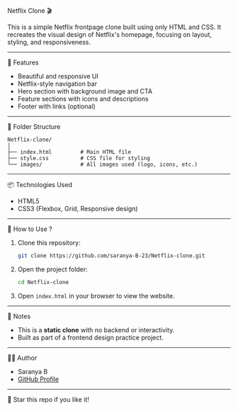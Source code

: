  Netflix Clone 🎬

This is a simple Netflix frontpage clone built using only HTML and CSS. It recreates the visual design of Netflix's homepage, focusing on layout, styling, and responsiveness.

---

 🚀 Features

- Beautiful and responsive UI
- Netflix-style navigation bar
- Hero section with background image and CTA
- Feature sections with icons and descriptions
- Footer with links (optional)

---

 📂 Folder Structure

```
Netflix-clone/
│
├── index.html         # Main HTML file
├── style.css          # CSS file for styling
└── images/            # All images used (logo, icons, etc.)
```

---
📦 Technologies Used

- HTML5
- CSS3 (Flexbox, Grid, Responsive design)

---

 📁 How to Use ?

1. Clone this repository:
   ```bash
   git clone https://github.com/saranya-B-23/Netflix-clone.git
   ```

2. Open the project folder:
   ```bash
   cd Netflix-clone
   ```

3. Open `index.html` in your browser to view the website.

---

 📌 Notes

- This is a **static clone** with no backend or interactivity.
- Built as part of a frontend design practice project.

---

 🙋‍♀️ Author

- Saranya B
- [GitHub Profile](https://github.com/saranya-B-23)

---

🌟 Star this repo if you like it!
